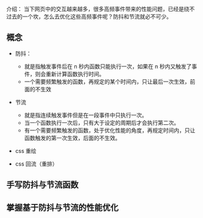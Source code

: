 介绍：
当下网页中的交互越来越多，很多高频事件带来的性能问题，已经是绕不过去的一个坎，怎么去优化这些高频事件呢？防抖和节流就必不可少。

## 概念

- 防抖：

  - 就是指触发事件后在 n 秒内函数只能执行一次，如果在 n 秒内又触发了事件，则会重新计算函数执行时间。
  - 一个需要频繁触发的函数，再规定的某个时间内，只让最后一次生效，前面的不生效

- 节流

  - 就是指连续触发事件但是在一段事件中只执行一次。
  - 当一个函数执行一次后，只有大于设定的周期后才会执行第二次。
  - 有一个需要频繁触发的函数，处于优化性能的角度，再规定时间内，只让函数触发的第一次生效，后面的不生效。

- css 重绘
- css 回流（重排）

## 手写防抖与节流函数

## 掌握基于防抖与节流的性能优化
